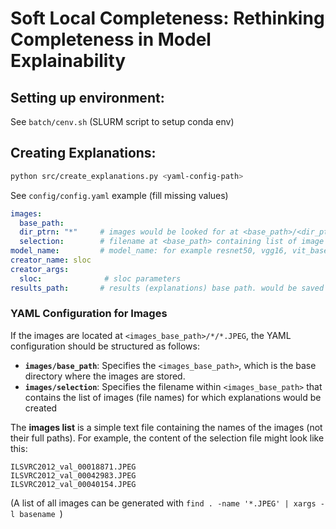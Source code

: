# Soft Local Completeness: Rethinking Completeness in Model Explainability

## Setting up environment:

See `batch/cenv.sh` (SLURM script to setup conda env)

## Creating Explanations:

```bash
python src/create_explanations.py <yaml-config-path>
```

See `config/config.yaml` example (fill missing values)

```yaml
images:
  base_path: 
  dir_ptrn: "*"     # images would be looked for at <base_path>/<dir_ptrn>
  selection:        # filename at <base_path> containing list of image filenames (one per line)
model_name:         # model_name: for example resnet50, vgg16, vit_base_patch16_224, etc...
creator_name: sloc      
creator_args:
  sloc:              # sloc parameters
results_path:       # results (explanations) base path. would be saved at <results_path>/<model_name>/saliency/<explanation_name>/<image_name>
```

### YAML Configuration for Images

If the images are located at `<images_base_path>/*/*.JPEG`, the YAML configuration should be structured as follows:

- **`images/base_path`**: Specifies the `<images_base_path>`, which is the base directory where the images are stored.
- **`images/selection`**: Specifies the filename within `<images_base_path>` that contains the list of images (file names) for which explanations would be created


The **images list** is a simple text file containing the names of the images (not their full paths). For example, the content of the selection file might look like this:

```
ILSVRC2012_val_00018871.JPEG
ILSVRC2012_val_00042983.JPEG
ILSVRC2012_val_00040154.JPEG
```

(A list of all images can be generated with `find . -name '*.JPEG' | xargs -l basename `)


